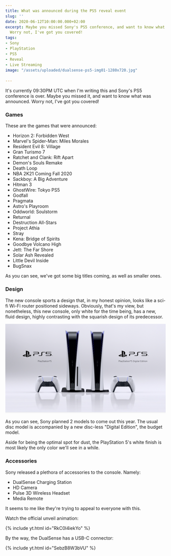 ```yaml
---
title: What was announced during the PS5 reveal event
slug: ''
date: 2020-06-12T10:00:00.000+02:00
excerpt: Maybe you missed Sony's PS5 conference, and want to know what was announced.
  Worry not, I've got you covered!
tags:
- Sony
- PlayStation
- PS5
- Reveal
- Live Streaming
image: "/assets/uploaded/dualsense-ps5-img01-1280x720.jpg"

---
```

It's currently 09:30PM UTC when I'm writing this and Sony's PS5 conference is over. Maybe you missed it, and want to know what was announced. Worry not, I've got you covered!

<h3 class="is-title is-3">Games</h3>

These are the games that were announced:

* Horizon 2: Forbidden West
* Marvel's Spider-Man: Miles Morales
* Resident Evil 8: Village
* Gran Turismo 7
* Ratchet and Clank: Rift Apart
* Demon's Souls Remake
* Death Loop
* NBA 2K21 Coming Fall 2020
* Sackboy: A Big Adventure
* Hitman 3
* GhostWire: Tokyo PS5
* Godfall
* Pragmata
* Astro's Playroom
* Oddworld: Soulstorm
* Returnal
* Destruction All-Stars
* Project Athia
* Stray
* Kena: Bridge of Spirits
* Goodbye Volcano High
* Jett: The Far Shore
* Solar Ash Revealed
* Little Devil Inside
* BugSnax

As you can see, we've got some big titles coming, as well as smaller ones.

<h3 class="is-title is-3">Design</h3>

The new console sports a design that, in my honest opinion, looks like a sci-fi Wi-Fi router positioned sideways. Obviously, that's my view, but nonetheless, this new console, only white for the time being, has a new, fluid design, highly contrasting with the squarish design of its predecessor.

![Two PlayStation 5 consoles, one with a disc reader, both with a DualSense next to them](/assets/uploaded/screen-shot-2020-06-11-at-4-12-14-pm.png "PS5 models")

As you can see, Sony planned 2 models to come out this year. The usual disc model is accompanied by a new disc-less "Digital Edition", the budget model.

Aside for being the optimal spot for dust, the PlayStation 5's white finish is most likely the only color we'll see in a while.

<h3 class="is-title is-3">Accessories</h3>

Sony released a plethora of accessories to the console. Namely:

* DualSense Charging Station
* HD Camera
* Pulse 3D Wireless Headset
* Media Remote

It seems to me like they're trying to appeal to everyone with this.

Watch the official unveil animation:

{% include yt.html id="RkC0l4iekYo" %}

By the way, the DualSense has a USB-C connector:

{% include yt.html id="SebzB8W3bVU" %}